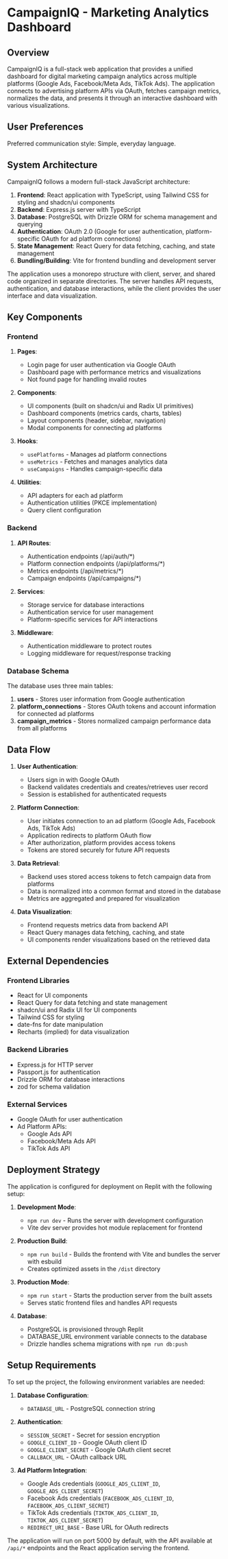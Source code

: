 # CampaignIQ - Marketing Analytics Dashboard

## Overview

CampaignIQ is a full-stack web application that provides a unified dashboard for digital marketing campaign analytics across multiple platforms (Google Ads, Facebook/Meta Ads, TikTok Ads). The application connects to advertising platform APIs via OAuth, fetches campaign metrics, normalizes the data, and presents it through an interactive dashboard with various visualizations.

## User Preferences

Preferred communication style: Simple, everyday language.

## System Architecture

CampaignIQ follows a modern full-stack JavaScript architecture:

1. **Frontend**: React application with TypeScript, using Tailwind CSS for styling and shadcn/ui components
2. **Backend**: Express.js server with TypeScript
3. **Database**: PostgreSQL with Drizzle ORM for schema management and querying
4. **Authentication**: OAuth 2.0 (Google for user authentication, platform-specific OAuth for ad platform connections)
5. **State Management**: React Query for data fetching, caching, and state management
6. **Bundling/Building**: Vite for frontend bundling and development server

The application uses a monorepo structure with client, server, and shared code organized in separate directories. The server handles API requests, authentication, and database interactions, while the client provides the user interface and data visualization.

## Key Components

### Frontend

1. **Pages**:
   - Login page for user authentication via Google OAuth
   - Dashboard page with performance metrics and visualizations
   - Not found page for handling invalid routes

2. **Components**:
   - UI components (built on shadcn/ui and Radix UI primitives)
   - Dashboard components (metrics cards, charts, tables)
   - Layout components (header, sidebar, navigation)
   - Modal components for connecting ad platforms

3. **Hooks**:
   - `usePlatforms` - Manages ad platform connections
   - `useMetrics` - Fetches and manages analytics data
   - `useCampaigns` - Handles campaign-specific data

4. **Utilities**:
   - API adapters for each ad platform
   - Authentication utilities (PKCE implementation)
   - Query client configuration

### Backend

1. **API Routes**:
   - Authentication endpoints (/api/auth/*)
   - Platform connection endpoints (/api/platforms/*)
   - Metrics endpoints (/api/metrics/*)
   - Campaign endpoints (/api/campaigns/*)

2. **Services**:
   - Storage service for database interactions
   - Authentication service for user management
   - Platform-specific services for API interactions

3. **Middleware**:
   - Authentication middleware to protect routes
   - Logging middleware for request/response tracking

### Database Schema

The database uses three main tables:

1. **users** - Stores user information from Google authentication
2. **platform_connections** - Stores OAuth tokens and account information for connected ad platforms
3. **campaign_metrics** - Stores normalized campaign performance data from all platforms

## Data Flow

1. **User Authentication**:
   - Users sign in with Google OAuth
   - Backend validates credentials and creates/retrieves user record
   - Session is established for authenticated requests

2. **Platform Connection**:
   - User initiates connection to an ad platform (Google Ads, Facebook Ads, TikTok Ads)
   - Application redirects to platform OAuth flow
   - After authorization, platform provides access tokens
   - Tokens are stored securely for future API requests

3. **Data Retrieval**:
   - Backend uses stored access tokens to fetch campaign data from platforms
   - Data is normalized into a common format and stored in the database
   - Metrics are aggregated and prepared for visualization

4. **Data Visualization**:
   - Frontend requests metrics data from backend API
   - React Query manages data fetching, caching, and state
   - UI components render visualizations based on the retrieved data

## External Dependencies

### Frontend Libraries
- React for UI components
- React Query for data fetching and state management
- shadcn/ui and Radix UI for UI components
- Tailwind CSS for styling
- date-fns for date manipulation
- Recharts (implied) for data visualization

### Backend Libraries
- Express.js for HTTP server
- Passport.js for authentication
- Drizzle ORM for database interactions
- zod for schema validation

### External Services
- Google OAuth for user authentication
- Ad Platform APIs:
  - Google Ads API
  - Facebook/Meta Ads API
  - TikTok Ads API

## Deployment Strategy

The application is configured for deployment on Replit with the following setup:

1. **Development Mode**:
   - `npm run dev` - Runs the server with development configuration
   - Vite dev server provides hot module replacement for frontend

2. **Production Build**:
   - `npm run build` - Builds the frontend with Vite and bundles the server with esbuild
   - Creates optimized assets in the `/dist` directory

3. **Production Mode**:
   - `npm run start` - Starts the production server from the built assets
   - Serves static frontend files and handles API requests

4. **Database**:
   - PostgreSQL is provisioned through Replit
   - DATABASE_URL environment variable connects to the database
   - Drizzle handles schema migrations with `npm run db:push`

## Setup Requirements

To set up the project, the following environment variables are needed:

1. **Database Configuration**:
   - `DATABASE_URL` - PostgreSQL connection string

2. **Authentication**:
   - `SESSION_SECRET` - Secret for session encryption
   - `GOOGLE_CLIENT_ID` - Google OAuth client ID
   - `GOOGLE_CLIENT_SECRET` - Google OAuth client secret
   - `CALLBACK_URL` - OAuth callback URL

3. **Ad Platform Integration**:
   - Google Ads credentials (`GOOGLE_ADS_CLIENT_ID`, `GOOGLE_ADS_CLIENT_SECRET`)
   - Facebook Ads credentials (`FACEBOOK_ADS_CLIENT_ID`, `FACEBOOK_ADS_CLIENT_SECRET`)
   - TikTok Ads credentials (`TIKTOK_ADS_CLIENT_ID`, `TIKTOK_ADS_CLIENT_SECRET`)
   - `REDIRECT_URI_BASE` - Base URL for OAuth redirects

The application will run on port 5000 by default, with the API available at `/api/*` endpoints and the React application serving the frontend.